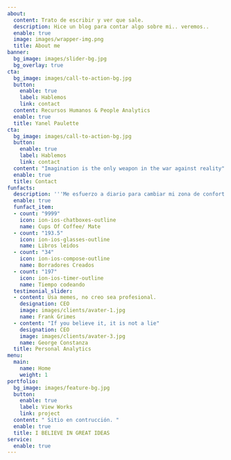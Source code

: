 ```yaml
---
about:
  content: Trato de escribir y ver que sale.
  description: Hice un blog para contar algo sobre mi.. veremos..
  enable: true
  image: images/wrapper-img.png
  title: About me
banner:
  bg_image: images/slider-bg.jpg
  bg_overlay: true
cta:
  bg_image: images/call-to-action-bg.jpg
  button:
    enable: true
    label: Hablemos
    link: contact
  content: Recursos Humanos & People Analytics
  enable: true
  title: Yanel Paulette
cta:
  bg_image: images/call-to-action-bg.jpg
  button:
    enable: true
    label: Hablemos
    link: contact
  content: "Imagination is the only weapon in the war against reality"
  enable: true
  title: Contact
funfacts:
  description: '''Me esfuerzo a diario para cambiar mi zona de confort'''
  enable: true
  funfact_item:
  - count: "9999"
    icon: ion-ios-chatboxes-outline
    name: Cups Of Coffee/ Mate
  - count: "193.5"
    icon: ion-ios-glasses-outline
    name: Libros leidos
  - count: "34"
    icon: ion-ios-compose-outline
    name: Borradores Creados
  - count: "197"
    icon: ion-ios-timer-outline
    name: Tiempo codeando
  testimonial_slider:
  - content: Usa memes, no creo sea profesional.
    designation: CEO
    image: images/clients/avater-1.jpg
    name: Frank Grimes
  - content: "If you believe it, it is not a lie"
    designation: CEO
    image: images/clients/avater-3.jpg
    name: George Constanza
  title: Personal Analytics
menu:
  main:
    name: Home
    weight: 1
portfolio:
  bg_image: images/feature-bg.jpg
  button:
    enable: true
    label: View Works
    link: project
  content: " Sitio en contrucción. "
  enable: true
  title: I BELIEVE IN GREAT IDEAS
service:
  enable: true
---
```

